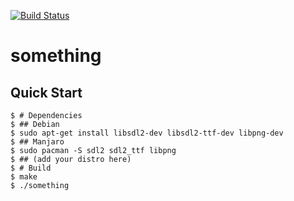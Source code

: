 [![Build Status](https://github.com/tsoding/something/workflows/CI/badge.svg)](https://github.com/tsoding/something/actions)

# something

## Quick Start

```console
$ # Dependencies
$ ## Debian
$ sudo apt-get install libsdl2-dev libsdl2-ttf-dev libpng-dev
$ ## Manjaro
$ sudo pacman -S sdl2 sdl2_ttf libpng
$ ## (add your distro here)
$ # Build
$ make
$ ./something
```
